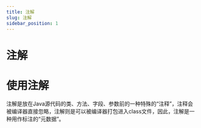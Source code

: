```yaml
---
title: 注解
slug: 注解
sidebar_position: 1
---
```



# 注解

# 使用注解

注解是放在Java源代码的类、方法、字段、参数前的一种特殊的“注释”，注释会被编译器直接忽略，注解则是可以被编译器打包进入class文件，因此，注解是一种用作标注的“元数据”。
